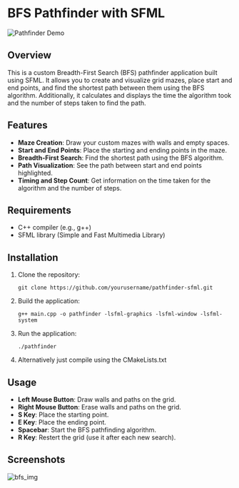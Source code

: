# BFS Pathfinder with SFML

![Pathfinder Demo](pathfinder_demo.gif)

## Overview

This is a custom Breadth-First Search (BFS) pathfinder application built using SFML. It allows you to create and visualize grid mazes, place start and end points, and find the shortest path between them using the BFS algorithm. Additionally, it calculates and displays the time the algorithm took and the number of steps taken to find the path.

## Features

- **Maze Creation**: Draw your custom mazes with walls and empty spaces.
- **Start and End Points**: Place the starting and ending points in the maze.
- **Breadth-First Search**: Find the shortest path using the BFS algorithm.
- **Path Visualization**: See the path between start and end points highlighted.
- **Timing and Step Count**: Get information on the time taken for the algorithm and the number of steps.

## Requirements

- C++ compiler (e.g., g++)
- SFML library (Simple and Fast Multimedia Library)

## Installation

1. Clone the repository:

    ```shell
    git clone https://github.com/yourusername/pathfinder-sfml.git
    ```

2. Build the application:

    ```shell
    g++ main.cpp -o pathfinder -lsfml-graphics -lsfml-window -lsfml-system
    ```

3. Run the application:

    ```shell
    ./pathfinder
    ```
4. Alternatively just compile using the CMakeLists.txt
   
## Usage

- **Left Mouse Button**: Draw walls and paths on the grid.
- **Right Mouse Button**: Erase walls and paths on the grid.
- **S Key**: Place the starting point.
- **E Key**: Place the ending point.
- **Spacebar**: Start the BFS pathfinding algorithm.
- **R Key**: Restert the grid (use it after each new search).

## Screenshots

![bfs_img](https://github.com/Gaylubeoil/Pathfinder/assets/92313524/ede22c04-0e1f-4215-8548-87d6b650fd90)


